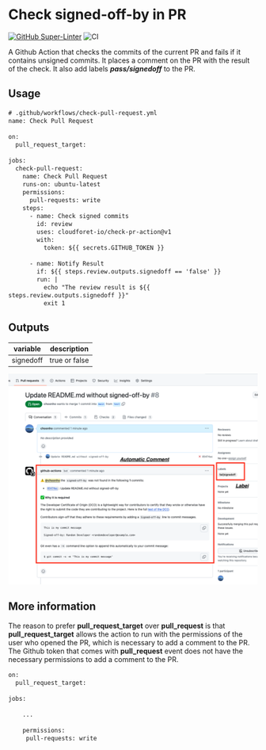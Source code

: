 # Check signed-off-by in PR

[![GitHub Super-Linter](https://github.com/actions/javascript-action/actions/workflows/linter.yml/badge.svg)](https://github.com/super-linter/super-linter)
![CI](https://github.com/actions/javascript-action/actions/workflows/ci.yml/badge.svg)

A Github Action that checks the commits of the current PR and fails if it contains unsigned commits.
It places a comment on the PR with the result of the check. It also add labels ***pass/signedoff*** to the PR.

## Usage

```
# .github/workflows/check-pull-request.yml
name: Check Pull Request

on:
  pull_request_target:

jobs:
  check-pull-request:
    name: Check Pull Request
    runs-on: ubuntu-latest
    permissions:
      pull-requests: write
    steps:
      - name: Check signed commits
        id: review
        uses: cloudforet-io/check-pr-action@v1
        with:
          token: ${{ secrets.GITHUB_TOKEN }}

      - name: Notify Result
        if: ${{ steps.review.outputs.signedoff == 'false' }}
        run: |
          echo "The review result is ${{ steps.review.outputs.signedoff }}"
          exit 1
```

## Outputs

| variable | description |
| --- | --- |
| signedoff |  true or  false |

![screenshot](check_pr.png)

## More information

The reason to prefer **pull_request_target** over **pull_request** is that **pull_request_target** allows the action to run with the permissions of the user who opened the PR, which is necessary to add a comment to the PR.
The Github token that comes with **pull_request** event does not have the necessary permissions to add a comment to the PR.

```
on:
  pull_request_target:

jobs:

    ...

    permissions:
     pull-requests: write
```


